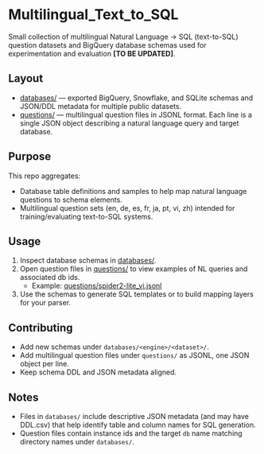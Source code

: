 # Multilingual_Text_to_SQL

Small collection of multilingual Natural Language -> SQL (text-to-SQL) question datasets and BigQuery database schemas used for experimentation and evaluation **[TO BE UPDATED]**.

## Layout

- [databases/](databases/) — exported BigQuery, Snowflake, and SQLite schemas and JSON/DDL metadata for multiple public datasets.
- [questions/](questions/) — multilingual question files in JSONL format. Each line is a single JSON object describing a natural language query and target database.

## Purpose

This repo aggregates:
- Database table definitions and samples to help map natural language questions to schema elements.
- Multilingual question sets (en, de, es, fr, ja, pt, vi, zh) intended for training/evaluating text-to-SQL systems.

## Usage

1. Inspect database schemas in [databases/](databases/).
2. Open question files in [questions/](questions/) to view examples of NL queries and associated db ids.
   - Example: [questions/spider2-lite_vi.jsonl](questions/spider2-lite_vi.jsonl)
3. Use the schemas to generate SQL templates or to build mapping layers for your parser.

## Contributing

- Add new schemas under `databases/<engine>/<dataset>/`.
- Add multilingual question files under `questions/` as JSONL, one JSON object per line.
- Keep schema DDL and JSON metadata aligned.

## Notes

- Files in `databases/` include descriptive JSON metadata (and may have DDL.csv) that help identify table and column names for SQL generation.
- Question files contain instance ids and the target `db` name matching directory names under `databases/`.